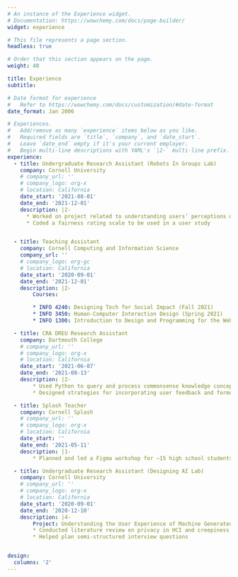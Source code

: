```yaml
---
# An instance of the Experience widget.
# Documentation: https://wowchemy.com/docs/page-builder/
widget: experience

# This file represents a page section.
headless: true

# Order that this section appears on the page.
weight: 40

title: Experience
subtitle:

# Date format for experience
#   Refer to https://wowchemy.com/docs/customization/#date-format
date_format: Jan 2006

# Experiences.
#   Add/remove as many `experience` items below as you like.
#   Required fields are `title`, `company`, and `date_start`.
#   Leave `date_end` empty if it's your current employer.
#   Begin multi-line descriptions with YAML's `|2-` multi-line prefix.
experience:
  - title: Undergraduate Research Assistant (Robots In Groups Lab)
    company: Cornell University
    # company_url: ''
    # company_logo: org-x
    # location: California
    date_start: '2021-08-01'
    date_end: '2021-12-01'
    description: |2-
      * Worked on project related to understanding users’ perceptions of fairness regarding AI work allocation in teams
      * Coded a fairness rating scale to be used in a user study


  - title: Teaching Assistant
    company: Cornell Computing and Information Science
    company_url: ''
    # company_logo: org-gc
    # location: California
    date_start: '2020-09-01'
    date_end: '2021-12-01'
    description: |2-
        Courses:

        * INFO 4240: Designing Tech for Social Impact (Fall 2021)
        * INFO 3450: Human-Computer Interaction Design (Spring 2021)
        * INFO 1300: Introduction to Design and Programming for the Web (Fall 2020)

  - title: CRA DREU Research Assistant
    company: Dartmouth College
    # company_url: ''
    # company_logo: org-x
    # location: California
    date_start: '2021-06-07'
    date_end: '2021-08-13'
    description: |2-
        * Used Python to query and process commonsense knowledge concepts and generate questionanswer pairs from text for AISpy, an agent capable of playing “I Spy” games
        * Designed strategies for incorporating user feedback and formulating output in a way that is valuable to children when the system fails

  - title: Splash Teacher
    company: Cornell Splash
    # company_url: ''
    # company_logo: org-x
    # location: California
    date_start: ''
    date_end: '2021-05-11'
    description: |1-
        * Planned and led a Figma workshop for ~15 high school students

  - title: Undergraduate Research Assistant (Designing AI Lab)
    company: Cornell University
    # company_url: ''
    # company_logo: org-x
    # location: California
    date_start: '2020-09-01'
    date_end: '2020-12-10'
    description: |4-
        Project: Understanding the User Experience of Machine Generated Language
        * Conducted literature review on privacy in HCI and creepiness
        * Helped plan semi-structured interview questions


design:
  columns: '2'
---
```

